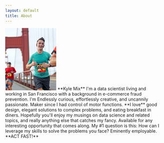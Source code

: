 ```yaml
---
layout: default
title: About
---
```


<img src="/images/bridge.jpg" class="right" />
**Kyle Mix**  
I'm a data scientist living and working in San Francisco with a background in e-commerce fraud prevention.  I'm Endlessly curious, effortlessly creative, and uncannily passionate.  Maker since I had control of motor functions.  **I love** good design, elegant solutions to complex problems, and eating breakfast in diners.  Hopefully you'll enjoy my musings on data science and related topics, and really anything else that catches my fancy.  Available for any interesting opportunity that comes along. My #1 question is this: How can I leverage my skills to solve the problems you face?  
Eminently employable. **ACT FAST!**